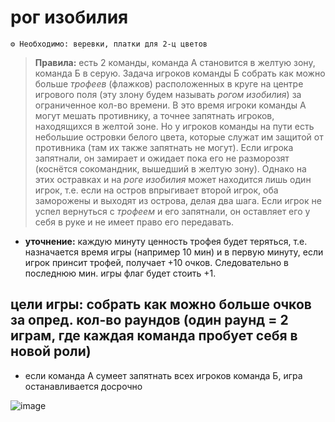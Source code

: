 # рог изобилия 
```
⚙ Необходимо: веревки, платки для 2-ц цветов
```
> **Правила:** есть 2 команды, команда А становится в желтую зону, команда Б в серую. Задача игроков команды Б собрать как можно больше *трофеев* (флажков) расположенных в круге на центре игрового поля (эту злону будем называть *рогом изобилия*) за ограниченное кол-во времени. В это время игроки команды А могут мешать противнику, а точнее запятнать игроков, находящихся в желтой зоне. Но у игроков команды на пути есть небольшие островки белого цвета, которые служат им защитой от противника (там их также запятнать не могут). Если игрока запятнали, он замирает и ожидает пока его не разморозят (коснётся сокомандник, вышедший в желтую зону). Однако на этих остравках и на *роге изобилия* может находится лишь один игрок, т.е. если на остров впрыгивает второй игрок, оба заморожены и выходят из острова, делая два шага. Если игрок не успел вернуться с *трофеем* и его запятнали, он оставляет его у себя в руке и не имеет право его передавать.
- **уточнение:** каждую минуту ценность трофея будет теряться, т.е. назначается время игры (например 10 мин) и в первую минуту, если игрок принсит трофей, получает +10 очков. Следовательно в последнюю мин. игры флаг будет стоить +1.

## цели игры: собрать как можно больше очков за опред. кол-во раундов (один раунд = 2 играм, где каждая команда пробует себя в новой роли)

- если команда А сумеет запятнать всех игроков команда Б, игра останавливается досрочно

![image](https://github.com/BorisKrutko/games/assets/120216991/6ca38702-88b5-4b03-97ee-aebbd4ff528d)
